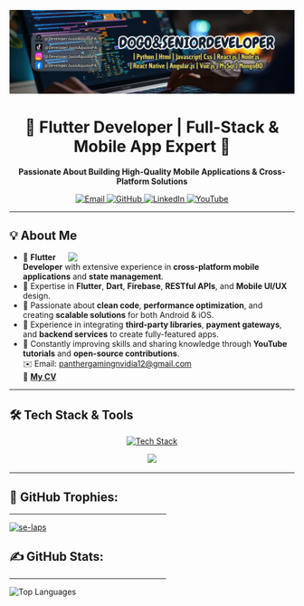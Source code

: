 <!-- Banner -->
<p align="center">
  <img src="https://github.com/DeveloperJuanAquinoPA/DeveloperJuanAquinoPA/blob/main/LogoPT.png" width="800">
</p>

<h1 align="center">🚀 Flutter Developer | Full-Stack & Mobile App Expert 📱</h1>

<p align="center">
  <b>Passionate About Building High-Quality Mobile Applications & Cross-Platform Solutions</b>
</p>

<!-- Contact Icons -->
<p align="center">
  <a href="mailto:panthergamingnvidia12@gmail.com">
    <img src="https://img.icons8.com/bubbles/50/000000/gmail.png" alt="Email"/>
  </a>
  <a href="https://github.com/DeveloperJuanAquinoPA">
    <img src="https://img.icons8.com/bubbles/50/000000/github.png" alt="GitHub"/>
  </a>
  <a href="https://www.linkedin.com/in/jesús-josué-castañeda-colcas-9a73a5312">
    <img src="https://img.icons8.com/bubbles/50/000000/linkedin.png" alt="LinkedIn"/>
  </a>
  <a href="https://www.youtube.com/@D0GO_SENI0RDEVEL0PER">
    <img src="https://img.icons8.com/bubbles/50/000000/youtube.png" alt="YouTube"/>
  </a>
</p>

---

## 💡 About Me  
<p align="left">
  <img align="right" src="https://cdn.dribbble.com/users/2131993/screenshots/4948736/media/45dceb640723d72436c427add7966cf8.gif" width="400">
</p>

- 🔹 **Flutter Developer** with extensive experience in **cross-platform mobile applications** and **state management**.  
- 🔹 Expertise in **Flutter**, **Dart**, **Firebase**, **RESTful APIs**, and **Mobile UI/UX** design.  
- 🔹 Passionate about **clean code**, **performance optimization**, and creating **scalable solutions** for both Android & iOS.  
- 🔹 Experience in integrating **third-party libraries**, **payment gateways**, and **backend services** to create fully-featured apps.  
- 🔹 Constantly improving skills and sharing knowledge through **YouTube tutorials** and **open-source contributions**.  
✉️ Email: [panthergamingnvidia12@gmail.com](mailto:panthergamingnvidia12@gmail.com)  
📄 [**My CV**](https://onedrive.live.com/?authkey=%21AKntgUe4LOwU4xA&id=2C11D5C642133C04%213605&cid=2C11D5C642133C04&parId=root&parQt=sharedby&o=OneUp)

---

## 🛠 Tech Stack & Tools  
<p align="center">
  <a href="https://skillicons.dev">
    <img src="https://skillicons.dev/icons?i=flutter,dart,firebase,android,ios,graphql,rest,figma,git,github,vsco,vscode" alt="Tech Stack" />
<p align="center">
  <a href="https://skillicons.dev">
    <img src="https://skillicons.dev/icons?i=angular,aws,azure,blender,bootstrap,c,cs,cpp,cmake,dart,nodejs,vscode,visualstudio,debian,django,dotnet,express,firebase,flask,flutter,gcp,git,github,githubactions,gitlab,gradle,idea,java,react,html,css,js,jquery,kali,kotlin,laravel,linux,matlab,mongodb,mysql,nestjs,nextjs,nodejs,npm,php,postman,py,r,react,sqlite,selenium,swift,tailwind,tensorflow,ubuntu,unity,unrealengine,vue,yarn,figma&theme=dark&perline=13">
  </a>
</p>
  </a>
</p>

---

<h2 align="left">🌟 GitHub Trophies:</h2>
<hr size="2" width="55%" color="yellow"> 
<p align="left"> <a href="https://github.com/ryo-ma/github-profile-trophy"><img src="https://github-profile-trophy.vercel.app/?username=se-laps&theme=radical&no-frame=false&no-bg=true&margin-w=6" alt="se-laps" /></a> </p>

<h2 align="left">✍ GitHub Stats:</h2>
<hr size="2" width="55%" color="yellow"> 
<p align="left">
  <img src="https://github-readme-stats.vercel.app/api/top-langs/?username=SE-LAPS&theme=dark&hide_border=false&include_all_commits=true&count_private=true&layout=compact" alt="Top Languages">
</p>
<br>